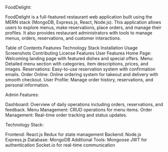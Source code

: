 
FoodDelight:

FoodDelight is a full-featured restaurant web application built using the MERN stack (MongoDB, Express.js, React, Node.js). This application allows users to explore menus, make reservations, place orders, and manage their profiles. It also provides restaurant administrators with tools to manage menus, orders, reservations, and customer interactions.

Table of Contents
Features
Technology Stack
Installation
Usage
Screenshots
Contributing
License
Features
User Features
Home Page: Welcoming landing page with featured dishes and special offers.
Menu: Detailed menu section with categories, item descriptions, prices, and images.
Reservations: Easy-to-use reservation system with confirmation emails.
Order Online: Online ordering system for takeout and delivery with smooth checkout.
User Profile: Manage order history, reservations, and personal information.



Admin Features:

Dashboard: Overview of daily operations including orders, reservations, and feedback.
Menu Management: CRUD operations for menu items.
Order Management: Real-time order tracking and status updates.


Technology Stack:

Frontend:
React.js
Redux for state management
Backend:
Node.js
Express.js
Database:
MongoDB
Additional Tools:
Mongoose
JWT for authentication
Socket.io for real-time communication
